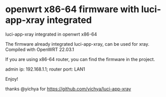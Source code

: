# openwrt x86-64 firmware with luci-app-xray integrated
luci-app-xray integrated in openwrt x86-64

The firmware already integrated luci-app-xray, can be used for xray. Compiled with OpenWRT 22.03.1

If you are using x86-64 router, you can find the firmware in the project.


admin ip: 192.168.1.1; router port: LAN1

Enjoy!




thanks @yichya for https://github.com/yichya/luci-app-xray



